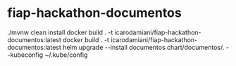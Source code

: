 # fiap-hackathon-documentos

./mvnw clean install
docker build . -t icarodamiani/fiap-hackathon-documentos:latest
docker build . -t icarodamiani/fiap-hackathon-documentos:latest
helm upgrade --install documentos chart/documentos/. --kubeconfig ~/.kube/config